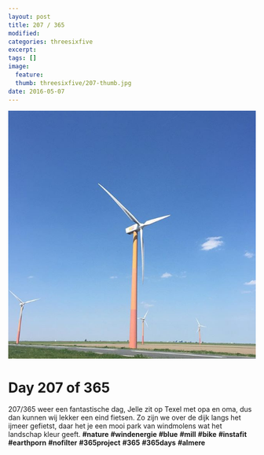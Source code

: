 ```yaml
---
layout: post
title: 207 / 365
modified:
categories: threesixfive
excerpt:
tags: []
image:
  feature: 
  thumb: threesixfive/207-thumb.jpg
date: 2016-05-07
---
```


![207](/images/threesixfive/207.jpg)

# Day 207 of 365

207/365 weer een fantastische dag, Jelle zit op Texel met opa en oma, dus dan kunnen wij lekker een eind fietsen. Zo zijn we over de dijk langs het ijmeer gefietst, daar het je een mooi park van windmolens wat het landschap kleur geeft. **\#nature** **\#windenergie** **\#blue** **\#mill** **\#bike** **\#instafit** **\#earthporn** **\#nofilter** **\#365project** **\#365** **\#365days** **\#almere**
